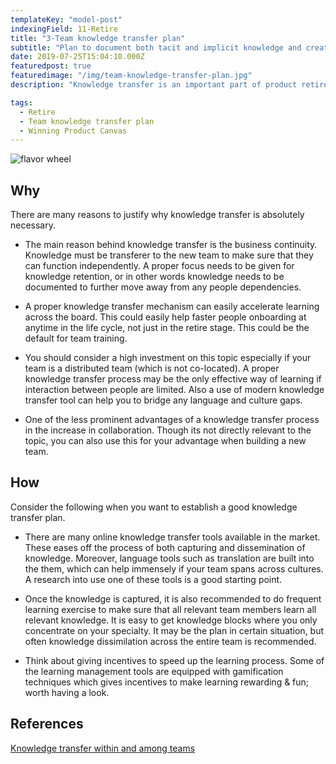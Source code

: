 ```yaml
---
templateKey: "model-post"
indexingField: 11-Retire
title: "3-Team knowledge transfer plan"
subtitle: "Plan to document both tacit and implicit knowledge and create knowledge ramp up materials to transfer knowledge"
date: 2019-07-25T15:04:10.000Z
featuredpost: true
featuredimage: "/img/team-knowledge-transfer-plan.jpg"
description: "Knowledge transfer is an important part of product retirement. This process involves both documentation and learning of both tacit and implicit knowledge that the team has gathered over time. First, process and tools needs to be in place to record both technical and domain related knowledge. Thereafter, a process need to be in place for learning and getting new team members up to speed quickly with all relevant information"

tags:
  - Retire
  - Team knowledge transfer plan
  - Winning Product Canvas
---
```


![flavor wheel](/img/team-knowledge-transfer-plan.jpg)

## Why

There are many reasons to justify why knowledge transfer is absolutely necessary. 

- The main reason behind knowledge transfer is the business continuity. Knowledge must be transferer to the new team to make sure that they can function independently. A proper focus needs to be given for knowledge retention, or in other words knowledge needs to be documented to further move away from any people dependencies. 

- A proper knowledge transfer mechanism can easily accelerate learning across the board. This could easily help faster people onboarding at anytime in the life cycle, not just in the retire stage. This could be the default for team training.

- You should consider a high investment on this topic especially if your team is a distributed team (which is not co-located). A proper knowledge transfer process may be the only effective way of learning if interaction between people are limited. Also a use of modern knowledge transfer tool can help you to bridge any language and culture gaps.

- One of the less prominent advantages of a knowledge transfer process in the increase in collaboration. Though its not directly relevant to the topic, you can also use this for your advantage when building a new team.


## How

Consider the following when you want to establish a good knowledge transfer plan.

- There are many online knowledge transfer tools available in the market. These eases off the process of both capturing and dissemination of knowledge. Moreover, language tools such as translation are built into the them, which can help immensely if your team spans across cultures. A research into use one of these tools is a good starting point.

- Once the knowledge is captured, it is also recommended to do frequent learning exercise to make sure that all relevant team members learn all relevant knowledge. It is easy to get knowledge blocks where you only concentrate on your specialty. It may be the plan in certain situation, but often knowledge dissimilation across the entire team is recommended. 

- Think about giving incentives to speed up the learning process. Some of the learning management tools are equipped with gamification techniques which gives incentives to make learning rewarding & fun; worth having a look.


## References

[Knowledge transfer within and among teams](https://www.wolfmotivation.com/programs/knowledge-transfer-within-and-among-teams)

